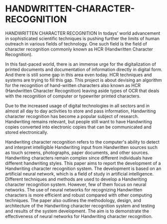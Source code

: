 # HANDWRITTEN-CHARACTER-RECOGNITION
HANDWRITTEN CHARACTER RECOGNITION
In todays’ world advancement in sophisticated scientific techniques is pushing further the limits of human outreach in various fields of technology. One such field is the field of character recognition commonly known as HCR (Handwritten Character Recognition).
 
In this fast-paced world, there is an immense urge for the digitalization of printed documents and documentation of information directly in digital form. And there is still some gap in this area even today. HCR techniques and systems are trying to fill this gap. This project is about devising an algorithm for the recognition of hand-written characters also known as HCR (Handwritten Character Recognition) leaving aside types of OCR that deals with the recognition of computer or typewriter printed characters.
 
Due to the increased usage of digital technologies in all sectors and in almost all day to day activities to store and pass information, Handwriting character recognition has become a popular subject of research. Handwriting remains relevant, but people still want to have Handwriting copies converted into electronic copies that can be communicated and stored electronically.
 
 Handwriting character recognition refers to the computer's ability to detect and interpret intelligible Handwriting input from Handwritten sources such as touch screens, photographs, paper documents, and other sources. Handwriting characters remain complex since different individuals have different handwriting styles. This paper aims to report the development of a Handwriting character recognition system. The development is based on an artificial neural network, which is a field of study in artificial intelligence. Different techniques and methods are used to develop a Handwriting character recognition system. However, few of them focus on neural networks. The use of neural networks for recognizing Handwritten characters is more efficient and robust compared with other computing techniques. The paper also outlines the methodology, design, and architecture of the Handwriting character recognition system and testing and results of the system development. The aim is to demonstrate the effectiveness of neural networks for Handwriting character recognition.
